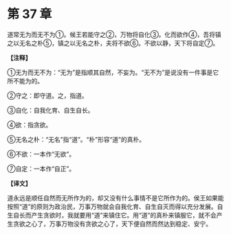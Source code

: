 # 第 37 章

道常无为而无不为①。候王若能守之②，万物将自化③。化而欲作④，吾将镇之以无名之朴⑤，镇之以无名之朴，夫将不欲⑥。不欲以静，天下将自定⑦。

**【注释】**


①无为而无不为：“无为”是指顺其自然，不妄为。“无不为”是说没有一件事是它所不能为的。

②守之：即守道。之，指道。

③自化：自我化育、自生自长。

④欲：指贪欲。

⑤无名之朴：“无名”指“道”。“朴”形容“道”的真朴。

⑥不欲：一本作“无欲”。

⑦自定：一本作“自正”。


**【译文】**

道永远是顺任自然而无所作为的，却又没有什么事情不是它所作为的。侯王如果能按照“道”的原则为政治民，万事万物就会自我化育、自生自灭而得以充分发展。自生自长而产生贪欲时，我就要用“道”来镇住它。用“道”的真朴来镇服它，就不会产生贪欲之心了，万事万物没有贪欲之心了，天下便自然而然达到稳定、安宁。
